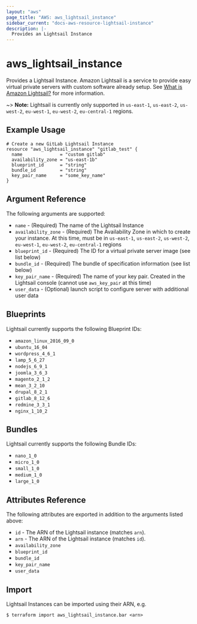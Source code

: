 ```yaml
---
layout: "aws"
page_title: "AWS: aws_lightsail_instance"
sidebar_current: "docs-aws-resource-lightsail-instance"
description: |-
  Provides an Lightsail Instance
---
```


# aws\_lightsail\_instance

Provides a Lightsail Instance. Amazon Lightsail is a service to provide easy virtual private servers
with custom software already setup. See [What is Amazon Lightsail?](https://lightsail.aws.amazon.com/ls/docs/getting-started/article/what-is-amazon-lightsail)
for more information.

~> **Note:** Lightsail is currently only supported in `us-east-1`, `us-east-2`, `us-west-2`, `eu-west-1`, `eu-west-2`, `eu-central-1` regions.

## Example Usage

```hcl
# Create a new GitLab Lightsail Instance
resource "aws_lightsail_instance" "gitlab_test" {
  name              = "custom gitlab"
  availability_zone = "us-east-1b"
  blueprint_id      = "string"
  bundle_id         = "string"
  key_pair_name     = "some_key_name"
}
```

## Argument Reference

The following arguments are supported:

* `name` - (Required) The name of the Lightsail Instance
* `availability_zone` - (Required) The Availability Zone in which to create your
instance. At this time, must be in `us-east-1`, `us-east-2`, `us-west-2`, `eu-west-1`, `eu-west-2`, `eu-central-1` regions
* `blueprint_id` - (Required) The ID for a virtual private server image
(see list below)
* `bundle_id` - (Required) The bundle of specification information (see list below)
* `key_pair_name` - (Required) The name of your key pair. Created in the
Lightsail console (cannot use `aws_key_pair` at this time)
* `user_data` - (Optional) launch script to configure server with additional user data


## Blueprints

Lightsail currently supports the following Blueprint IDs:

- `amazon_linux_2016_09_0`
- `ubuntu_16_04`
- `wordpress_4_6_1`
- `lamp_5_6_27`
- `nodejs_6_9_1`
- `joomla_3_6_3`
- `magento_2_1_2`
- `mean_3_2_10`
- `drupal_8_2_1`
- `gitlab_8_12_6`
- `redmine_3_3_1`
- `nginx_1_10_2`

## Bundles

Lightsail currently supports the following Bundle IDs:

- `nano_1_0`
- `micro_1_0`
- `small_1_0`
- `medium_1_0`
- `large_1_0`

## Attributes Reference

The following attributes are exported in addition to the arguments listed above:

* `id` - The ARN of the Lightsail instance (matches `arn`).
* `arn` - The ARN of the Lightsail instance (matches `id`).
* `availability_zone`
* `blueprint_id`
* `bundle_id`
* `key_pair_name`
* `user_data`

## Import

Lightsail Instances can be imported using their ARN, e.g.

```
$ terraform import aws_lightsail_instance.bar <arn>
```
